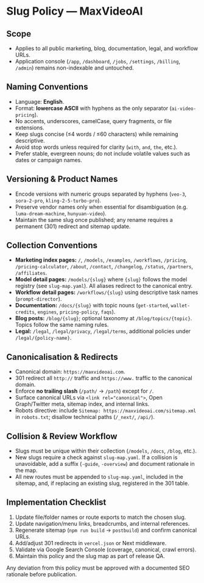# Slug Policy — MaxVideoAI

## Scope
- Applies to all public marketing, blog, documentation, legal, and workflow URLs.
- Application console (`/app`, `/dashboard`, `/jobs`, `/settings`, `/billing`, `/admin`) remains non-indexable and untouched.

## Naming Conventions
- Language: **English**.
- Format: **lowercase ASCII** with hyphens as the only separator (`ai-video-pricing`).
- No accents, underscores, camelCase, query fragments, or file extensions.
- Keep slugs concise (≤4 words / ≤60 characters) while remaining descriptive.
- Avoid stop words unless required for clarity (`with`, `and`, `the`, etc.).
- Prefer stable, evergreen nouns; do not include volatile values such as dates or campaign names.

## Versioning & Product Names
- Encode versions with numeric groups separated by hyphens (`veo-3`, `sora-2-pro`, `kling-2-5-turbo-pro`).
- Preserve vendor names only when essential for disambiguation (e.g. `luma-dream-machine`, `hunyuan-video`).
- Maintain the same slug once published; any rename requires a permanent (301) redirect and sitemap update.

## Collection Conventions
- **Marketing index pages:** `/`, `/models`, `/examples`, `/workflows`, `/pricing`, `/pricing-calculator`, `/about`, `/contact`, `/changelog`, `/status`, `/partners`, `/affiliates`.
- **Model detail pages:** `/models/{slug}` where `{slug}` follows the model registry (see `slug-map.yaml`). All aliases redirect to the canonical entry.
- **Workflow detail pages:** `/workflows/{slug}` using descriptive task names (`prompt-director`).
- **Documentation:** `/docs/{slug}` with topic nouns (`get-started`, `wallet-credits`, `engines`, `pricing-policy`, `faqs`).
- **Blog posts:** `/blog/{slug}`; optional taxonomy at `/blog/topics/{topic}`. Topics follow the same naming rules.
- **Legal:** `/legal`, `/legal/privacy`, `/legal/terms`, additional policies under `/legal/{policy-name}`.

## Canonicalisation & Redirects
- Canonical domain: `https://maxvideoai.com`.
- 301 redirect all `http://` traffic and `https://www.` traffic to the canonical domain.
- Enforce **no trailing slash** (`/path/` → `/path`) except for `/`.
- Surface canonical URLs via `<link rel="canonical">`, Open Graph/Twitter meta, sitemap index, and internal links.
- Robots directive: include `Sitemap: https://maxvideoai.com/sitemap.xml` in `robots.txt`; disallow technical paths (`/_next/`, `/api/`).

## Collision & Review Workflow
- Slugs must be unique within their collection (`/models`, `/docs`, `/blog`, etc.).
- New slugs require a check against `slug-map.yaml`. If a collision is unavoidable, add a suffix (`-guide`, `-overview`) and document rationale in the map.
- All new routes must be appended to `slug-map.yaml`, included in the sitemap, and, if replacing an existing slug, registered in the 301 table.

## Implementation Checklist
1. Update file/folder names or route exports to match the chosen slug.
2. Update navigation/menu links, breadcrumbs, and internal references.
3. Regenerate sitemap (`npm run build` → `postbuild`) and confirm canonical URLs.
4. Add/adjust 301 redirects in `vercel.json` or Next middleware.
5. Validate via Google Search Console (coverage, canonical, crawl errors).
6. Maintain this policy and the slug map as part of release QA.

Any deviation from this policy must be approved with a documented SEO rationale before publication.
